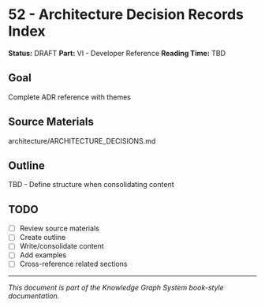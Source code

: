 # 52 - Architecture Decision Records Index

**Status:** DRAFT
**Part:** VI - Developer Reference
**Reading Time:** TBD

## Goal

Complete ADR reference with themes

## Source Materials

architecture/ARCHITECTURE_DECISIONS.md

## Outline

TBD - Define structure when consolidating content

## TODO

- [ ] Review source materials
- [ ] Create outline
- [ ] Write/consolidate content
- [ ] Add examples
- [ ] Cross-reference related sections

---

*This document is part of the Knowledge Graph System book-style documentation.*
